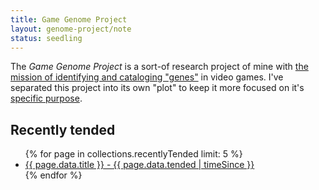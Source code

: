 ```yaml
---
title: Game Genome Project
layout: genome-project/note
status: seedling
---
```


The _Game Genome Project_ is a sort-of research project of mine with [the mission of identifying and cataloging "genes"](notes/the-project) in video games. I've separated this project into its own "plot" to keep it more focused on it's [specific purpose](the-project).

## Recently tended
<ul>
  {% for page in collections.recentlyTended limit: 5 %}
  <li><a href="{{ page.url }}">{{ page.data.title }} - {{ page.data.tended | timeSince }}</a></li>
  {% endfor %}
</ul>